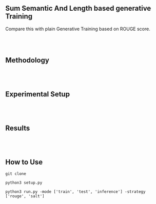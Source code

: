## Sum Semantic And Length based generative Training

Compare this with plain Generative Training based on ROUGE score.

<br>
<br>

## Methodology

<br>
<br>


## Experimental Setup


<br>
<br>


## Results

<br>
<br>


## How to Use
```
git clone
```

```
python3 setup.py
```

```
python3 run.py -mode ['train', 'test', 'inference'] -strategy ['rouge', 'salt']
```
<br>
